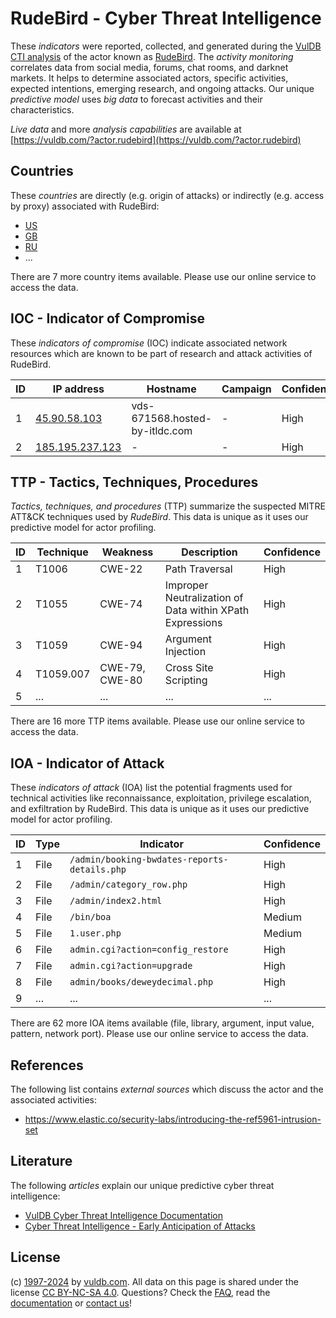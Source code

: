 # RudeBird - Cyber Threat Intelligence

These _indicators_ were reported, collected, and generated during the [VulDB CTI analysis](https://vuldb.com/?kb.cti) of the actor known as [RudeBird](https://vuldb.com/?actor.rudebird). The _activity monitoring_ correlates data from social media, forums, chat rooms, and darknet markets. It helps to determine associated actors, specific activities, expected intentions, emerging research, and ongoing attacks. Our unique _predictive model_ uses _big data_ to forecast activities and their characteristics.

_Live data_ and more _analysis capabilities_ are available at [https://vuldb.com/?actor.rudebird](https://vuldb.com/?actor.rudebird)

## Countries

These _countries_ are directly (e.g. origin of attacks) or indirectly (e.g. access by proxy) associated with RudeBird:

* [US](https://vuldb.com/?country.us)
* [GB](https://vuldb.com/?country.gb)
* [RU](https://vuldb.com/?country.ru)
* ...

There are 7 more country items available. Please use our online service to access the data.

## IOC - Indicator of Compromise

These _indicators of compromise_ (IOC) indicate associated network resources which are known to be part of research and attack activities of RudeBird.

ID | IP address | Hostname | Campaign | Confidence
-- | ---------- | -------- | -------- | ----------
1 | [45.90.58.103](https://vuldb.com/?ip.45.90.58.103) | vds-671568.hosted-by-itldc.com | - | High
2 | [185.195.237.123](https://vuldb.com/?ip.185.195.237.123) | - | - | High

## TTP - Tactics, Techniques, Procedures

_Tactics, techniques, and procedures_ (TTP) summarize the suspected MITRE ATT&CK techniques used by _RudeBird_. This data is unique as it uses our predictive model for actor profiling.

ID | Technique | Weakness | Description | Confidence
-- | --------- | -------- | ----------- | ----------
1 | T1006 | CWE-22 | Path Traversal | High
2 | T1055 | CWE-74 | Improper Neutralization of Data within XPath Expressions | High
3 | T1059 | CWE-94 | Argument Injection | High
4 | T1059.007 | CWE-79, CWE-80 | Cross Site Scripting | High
5 | ... | ... | ... | ...

There are 16 more TTP items available. Please use our online service to access the data.

## IOA - Indicator of Attack

These _indicators of attack_ (IOA) list the potential fragments used for technical activities like reconnaissance, exploitation, privilege escalation, and exfiltration by RudeBird. This data is unique as it uses our predictive model for actor profiling.

ID | Type | Indicator | Confidence
-- | ---- | --------- | ----------
1 | File | `/admin/booking-bwdates-reports-details.php` | High
2 | File | `/admin/category_row.php` | High
3 | File | `/admin/index2.html` | High
4 | File | `/bin/boa` | Medium
5 | File | `1.user.php` | Medium
6 | File | `admin.cgi?action=config_restore` | High
7 | File | `admin.cgi?action=upgrade` | High
8 | File | `admin/books/deweydecimal.php` | High
9 | ... | ... | ...

There are 62 more IOA items available (file, library, argument, input value, pattern, network port). Please use our online service to access the data.

## References

The following list contains _external sources_ which discuss the actor and the associated activities:

* https://www.elastic.co/security-labs/introducing-the-ref5961-intrusion-set

## Literature

The following _articles_ explain our unique predictive cyber threat intelligence:

* [VulDB Cyber Threat Intelligence Documentation](https://vuldb.com/?kb.cti)
* [Cyber Threat Intelligence - Early Anticipation of Attacks](https://www.scip.ch/en/?labs.20201022)

## License

(c) [1997-2024](https://vuldb.com/?kb.changelog) by [vuldb.com](https://vuldb.com/?kb.about). All data on this page is shared under the license [CC BY-NC-SA 4.0](https://creativecommons.org/licenses/by-nc-sa/4.0/). Questions? Check the [FAQ](https://vuldb.com/?kb.faq), read the [documentation](https://vuldb.com/?kb) or [contact us](https://vuldb.com/?contact)!
